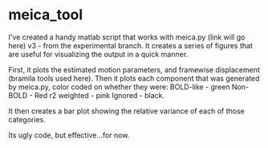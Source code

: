 # meica_tool

I've created a handy matlab script that works with meica.py (link will go here) v3 - from the experimental branch. 
It creates a series of figures that are useful for visualizing the output in a quick manner. 

First, it plots the estimated motion parameters, and framewise displacement (bramila tools used here). 
Then it plots each component that was generated by meica.py, color coded on whether they were:
BOLD-like - green
Non-BOLD - Red
r2 weighted - pink
Ignored - black. 

It then creates a bar plot showing the relative variance of each of those categories. 

Its ugly code, but effective...for now. 

